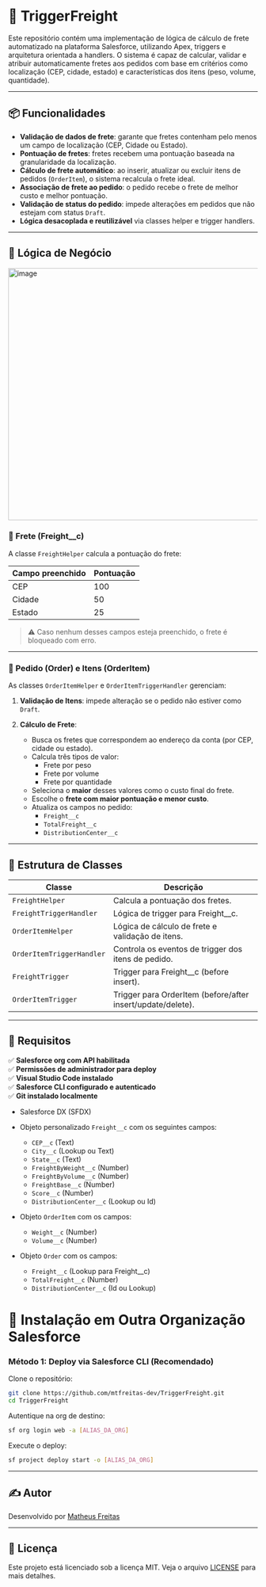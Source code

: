 # 🚚 TriggerFreight

Este repositório contém uma implementação de lógica de cálculo de frete automatizado na plataforma Salesforce, utilizando Apex, triggers e arquitetura orientada a handlers. O sistema é capaz de calcular, validar e atribuir automaticamente fretes aos pedidos com base em critérios como localização (CEP, cidade, estado) e características dos itens (peso, volume, quantidade).

---

## 📦 Funcionalidades

- **Validação de dados de frete**: garante que fretes contenham pelo menos um campo de localização (CEP, Cidade ou Estado).
- **Pontuação de fretes**: fretes recebem uma pontuação baseada na granularidade da localização.
- **Cálculo de frete automático**: ao inserir, atualizar ou excluir itens de pedidos (`OrderItem`), o sistema recalcula o frete ideal.
- **Associação de frete ao pedido**: o pedido recebe o frete de melhor custo e melhor pontuação.
- **Validação de status do pedido**: impede alterações em pedidos que não estejam com status `Draft`.
- **Lógica desacoplada e reutilizável** via classes helper e trigger handlers.

---

## 🧠 Lógica de Negócio

<img width="746" height="509" alt="image" src="https://github.com/user-attachments/assets/80337166-e2c6-4944-a4ff-e0dfe9003f17" />


### 🔹 Frete (Freight__c)

A classe `FreightHelper` calcula a pontuação do frete:

| Campo preenchido | Pontuação |
|------------------|-----------|
| CEP              | 100       |
| Cidade           | 50        |
| Estado           | 25        |

> ⚠️ Caso nenhum desses campos esteja preenchido, o frete é bloqueado com erro.

---

### 🔹 Pedido (Order) e Itens (OrderItem)

As classes `OrderItemHelper` e `OrderItemTriggerHandler` gerenciam:

1. **Validação de Itens**: impede alteração se o pedido não estiver como `Draft`.

2. **Cálculo de Frete**:
   - Busca os fretes que correspondem ao endereço da conta (por CEP, cidade ou estado).
   - Calcula três tipos de valor:
     - Frete por peso
     - Frete por volume
     - Frete por quantidade
   - Seleciona o **maior** desses valores como o custo final do frete.
   - Escolhe o **frete com maior pontuação e menor custo**.
   - Atualiza os campos no pedido:
     - `Freight__c`
     - `TotalFreight__c`
     - `DistributionCenter__c`

---

## 🧱 Estrutura de Classes

| Classe | Descrição |
|--------|-----------|
| `FreightHelper` | Calcula a pontuação dos fretes. |
| `FreightTriggerHandler` | Lógica de trigger para Freight__c. |
| `OrderItemHelper` | Lógica de cálculo de frete e validação de itens. |
| `OrderItemTriggerHandler` | Controla os eventos de trigger dos itens de pedido. |
| `FreightTrigger` | Trigger para Freight__c (before insert). |
| `OrderItemTrigger` | Trigger para OrderItem (before/after insert/update/delete). |

---

## 📌 Requisitos

✅ **Salesforce org com API habilitada**  
✅ **Permissões de administrador para deploy**  
✅ **Visual Studio Code instalado**  
✅ **Salesforce CLI configurado e autenticado**  
✅ **Git instalado localmente**  

- Salesforce DX (SFDX)
- Objeto personalizado `Freight__c` com os seguintes campos:
  - `CEP__c` (Text)
  - `City__c` (Lookup ou Text)
  - `State__c` (Text)
  - `FreightByWeight__c` (Number)
  - `FreightByVolume__c` (Number)
  - `FreightBase__c` (Number)
  - `Score__c` (Number)
  - `DistributionCenter__c` (Lookup ou Id)

- Objeto `OrderItem` com os campos:
  - `Weight__c` (Number)
  - `Volume__c` (Number)

- Objeto `Order` com os campos:
  - `Freight__c` (Lookup para Freight__c)
  - `TotalFreight__c` (Number)
  - `DistributionCenter__c` (Id ou Lookup)


# 🚀 Instalação em Outra Organização Salesforce

### **Método 1: Deploy via Salesforce CLI (Recomendado)**

Clone o repositório:

```bash
git clone https://github.com/mtfreitas-dev/TriggerFreight.git
cd TriggerFreight
````
Autentique na org de destino:
```bash
sf org login web -a [ALIAS_DA_ORG]
```
Execute o deploy:
```bash
sf project deploy start -o [ALIAS_DA_ORG]
```
---

## ✍️ Autor

Desenvolvido por [Matheus Freitas](https://github.com/mtfreitas-dev)

---

## 📄 Licença

Este projeto está licenciado sob a licença MIT. Veja o arquivo [LICENSE](../LICENSE) para mais detalhes.
